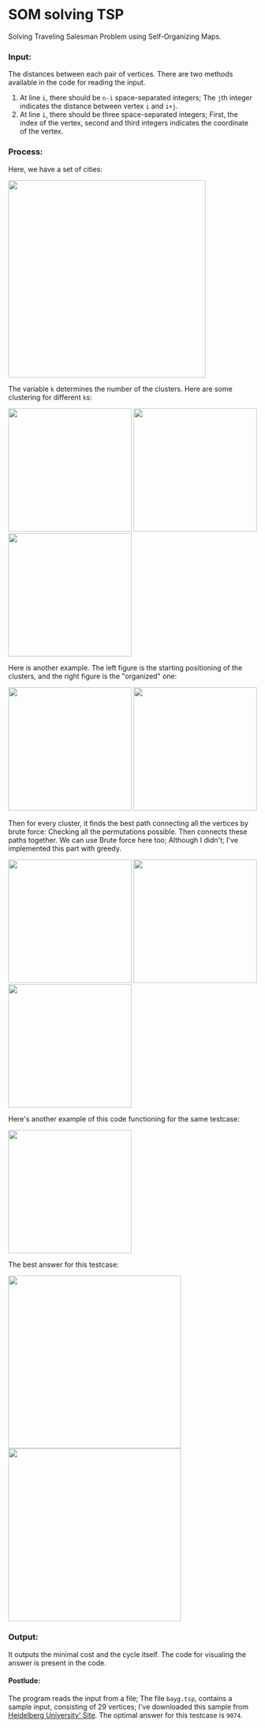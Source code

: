 # SOM solving TSP
Solving Traveling Salesman Problem using Self-Organizing Maps.

### Input:
The distances between each pair of vertices. There are two methods available in the code for reading the input. 
1.  At line `i`, there should be `n-i` space-separated integers; The `j`th integer indicates the distance between vertex `i` and `i+j`. 
2.  At line `i`, there should be three space-separated integers; First, the index of the vertex, second and third integers indicates the coordinate of the vertex.

### Process:
Here, we have a set of cities:

<p float="left">
  <img src="https://user-images.githubusercontent.com/12760574/130592580-c57b4ede-2ee0-429c-9222-3d09ffb8a4a2.png" width="400" />
</p>

The variable `k` determines the number of the clusters. Here are some clustering for different `k`s:

<p float="left">
  <img src="https://user-images.githubusercontent.com/12760574/130632332-e3906332-303f-487c-9387-e6f481b1edd2.png" width="250" />
  <img src="https://user-images.githubusercontent.com/12760574/130632345-3ede9374-dca2-4d9e-b0f5-de3f6a5b1e70.png" width="250" />
  <img src="https://user-images.githubusercontent.com/12760574/130632350-3fcc1b52-0cc9-478e-b99f-0d2de1ccbdf9.png" width="250" />
</p>

Here is another example. The left figure is the starting positioning of the clusters, and the right figure is the "organized" one:
<p float="left">
  <img src="https://user-images.githubusercontent.com/12760574/130633746-bc516a7d-dda5-4e05-a182-dca7bafed46b.png" width="250" />
  <img src="https://user-images.githubusercontent.com/12760574/130633754-f4e01538-9a03-4d07-a145-731fb25aca3b.png" width="250" />
</p>

Then for every cluster, it finds the best path connecting all the vertices by brute force: Checking all the permutations possible. Then connects these paths together. We can use Brute force here too; Although I didn't; I've implemented this part with greedy.


<p float="left">
  <img src="https://user-images.githubusercontent.com/12760574/130633754-f4e01538-9a03-4d07-a145-731fb25aca3b.png" width="250" />
  <img src="https://user-images.githubusercontent.com/12760574/130635185-f9bea225-38a9-448e-9256-865847b144c2.png" width="250" />
  <img src="https://user-images.githubusercontent.com/12760574/130634832-499190a1-a0bd-41e9-9622-e08bb99e2083.png" width="250" />
</p>

Here's another example of this code functioning for the same testcase:

<p float="left">
  <img src="https://user-images.githubusercontent.com/12760574/130635729-a4f179a7-2703-4a43-878b-fc55aeba644f.png" height="250" />
</p>

The best answer for this testcase:
<p float="left">
  <img src="https://user-images.githubusercontent.com/12760574/130592580-c57b4ede-2ee0-429c-9222-3d09ffb8a4a2.png" width="350" />
  <img src="https://user-images.githubusercontent.com/12760574/130636053-d6de26d8-030f-4f91-9c43-98e86c086bbc.png" width="350" />
</p>


### Output:
It outputs the minimal cost and the cycle itself. The code for visualing the answer is present in the code.

#### Postlude:
The program reads the input from a file; The file `bayg.tsp`, contains a sample input, consisting of 29 vertices; I've downloaded this sample from [Heidelberg University' Site](http://comopt.ifi.uni-heidelberg.de/software/TSPLIB95/). The optimal answer for this testcase is `9074`.
